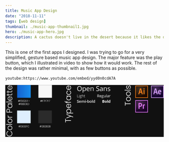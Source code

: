 ```yaml
---
title: Music App Design
date: "2018-11-11"
tags: [web design]
thumbnail: ./music-app-thumbnail1.jpg
hero: ./music-app-hero.jpg
description: A cactus doesn't live in the desert because it likes the desert; it lives there because the desert hasn't killed it yet.
---
```


This is one of the first apps I designed. I was trying to go for a very simplified, gesture based music app design. The major feature was the play button, which I illustrated in video to show how it would work. The rest of the design was rather minimal, with as few buttons as possible.

`youtube:https://www.youtube.com/embed/yyd0n0cdA7A`

<div class="kg-card kg-image-card kg-width-full">

![music app colors](./music-app-colors.jpg)

</div>

